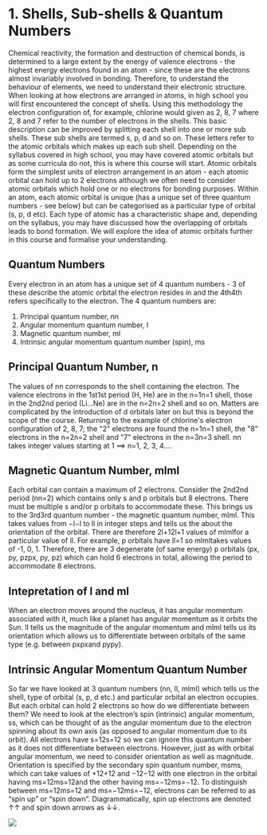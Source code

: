 # 1. Shells, Sub-shells & Quantum Numbers

Chemical reactivity, the formation and destruction of chemical bonds, is determined to a large extent by the energy of valence electrons - the highest energy electrons found in an atom - since these are the electrons almost invariably involved in bonding. Therefore, to understand the behaviour of elements, we need to understand their electronic structure.
When looking at how electrons are arranged in atoms, in high school you will first encountered the concept of shells. Using this methodology the electron configuration of, for example, chlorine would given as 2, 8, 7 where 2, 8 and 7 refer to the number of electrons in the shells.
This basic description can be improved by splitting each shell into one or more sub shells. These sub shells are termed s, p, d and so on. These letters refer to the atomic orbitals which makes up each sub shell. Depending on the syllabus covered in high school, you may have covered atomic orbitals but as some curricula do not, this is where this course will start. 
Atomic orbitals form the simplest units of electron arrangement in an atom - each atomic orbital can hold up to 2 electrons although we often need to consider atomic orbitals which hold one or no electrons for bonding purposes. Within an atom, each atomic orbital is unique (has a unique set of three quantum numbers - see below) but can be categorised as a particular type of orbital (s, p, d etc). 
Each type of atomic has a characteristic shape and, depending on the syllabus, you may have discussed how the overlapping of orbitals leads to bond formation. We will explore the idea of atomic orbitals further in this course and formalise your understanding. 

## Quantum Numbers 
Every electron in an atom has a unique set of 4 quantum numbers - 3 of these describe the atomic orbital the electron resides in and the 4th4th refers specifically to the electron. 
The 4 quantum numbers are:
1. Principal quantum number, nn
2. Angular momentum quantum number, l
3. Magnetic quantum number, ml
4. Intrinsic angular momentum quantum number (spin), ms
 

## Principal Quantum Number, n
The values of nn corresponds to the shell containing the electron. The valence electrons in the 1st1st period (H, He) are in the n=1n=1 shell, those in the 2nd2nd period (Li…Ne) are in the n=2n=2 shell and so on. Matters are complicated by the introduction of d orbitals later on but this is beyond the scope of the course. 
Returning to the example of chlorine's electron configuration of 2, 8, 7; the "2" electrons are found the n=1n=1 shell, the "8" electrons in the n=2n=2 shell and "7" electrons in the n=3n=3 shell.
nn takes integer values starting at 1 ⟹ n=1, 2, 3, 4….

## Magnetic Quantum Number, mlml
Each orbital can contain a maximum of 2 electrons. Consider the 2nd2nd period (nn=2) which contains only s and p orbitals but 8 electrons. There must be multiple s and/or p orbitals to accommodate these.
This brings us to the 3rd3rd quantum number - the magnetic quantum number, mlml. This takes values from −l−l to ll in integer steps and tells us the about the orientation of the orbital. There are therefore 2l+12l+1 values of mlmlfor a particular value of ll. 
For example, p orbitals have ll=1 so mlmltakes values of -1, 0, 1. Therefore, there are 3 degenerate (of same energy) p orbitals             (px, py, pzpx, py, pz) which can hold 6 electrons in total, allowing the period to accommodate 8 electrons. 
 
## Intepretation of l and ml
When an electron moves around the nucleus, it has angular momentum associated with it, much like a planet has angular momentum as it orbits the Sun. ll tells us the magnitude of the angular momentum and mlml tells us its orientation which allows us to differentiate between orbitals of the same type (e.g. between pxpxand pypy). 
 
## Intrinsic Angular Momentum Quantum Number
So far we have looked at 3 quantum numbers (nn, ll, mlml) which tells us the shell, type of orbital (s, p, d etc.) and particular orbital an electron occupies. But each orbital can hold 2 electrons so how do we differentiate between them? 
We need to look at the electron’s spin (intrinsic) angular momentum, ss, which can be thought of as the angular momentum due to the electron spinning about its own axis (as opposed to angular momentum due to its orbit). All electrons have s=12s=12 so we can ignore this quantum number as it does not differentiate between electrons. 
However, just as with orbital angular momentum, we need to consider orientation as well as magnitude. Orientation is specified by the secondary spin quantum number, msms, which can take values of +12+12 and −12−12 with one electron in the orbital having ms=12ms=12and the other having ms=−12ms=−12. 
To distinguish between ms=12ms=12 and ms=−12ms=−12, electrons can be referred to as “spin up” or “spin down”. Diagrammatically, spin up electrons are denoted ↑↑ and spin down arrows as ↓↓.





<img src="https://render.githubusercontent.com/render/math?math=m_l">

